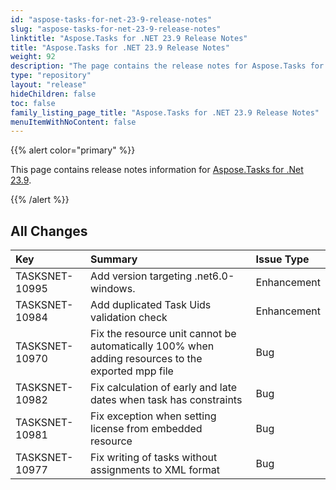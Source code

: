 ```yaml
---
id: "aspose-tasks-for-net-23-9-release-notes"
slug: "aspose-tasks-for-net-23-9-release-notes"
linktitle: "Aspose.Tasks for .NET 23.9 Release Notes"
title: "Aspose.Tasks for .NET 23.9 Release Notes"
weight: 92
description: "The page contains the release notes for Aspose.Tasks for .NET 23.9."
type: "repository"
layout: "release"
hideChildren: false
toc: false
family_listing_page_title: "Aspose.Tasks for .NET 23.9 Release Notes"
menuItemWithNoContent: false
---
```


{{% alert color="primary" %}} 

This page contains release notes information for [Aspose.Tasks for .Net 23.9](https://releases.aspose.com/tasks/net/new-releases/aspose.tasks-for-.net-23.9/).

{{% /alert %}}

## **All Changes**

|**Key**|**Summary**|**Issue Type**|
| :- | :- | :- |
| TASKSNET-10995 | Add version targeting .net6.0-windows. | Enhancement |
| TASKSNET-10984 | Add duplicated Task Uids validation check | Enhancement |
| TASKSNET-10970 | Fix the resource unit cannot be automatically 100% when adding resources to the exported mpp file | Bug |
| TASKSNET-10982 | Fix calculation of early and late dates when task has constraints | Bug |
| TASKSNET-10981 | Fix exception when setting license from embedded resource | Bug |
| TASKSNET-10977 | Fix writing of tasks without assignments to XML format | Bug |
